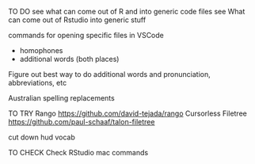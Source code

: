 TO DO
see what can come out of R and into generic code files
see What can come out of Rstudio into generic stuff

commands for opening specific files in VSCode 
- homophones 
- additional words (both places)

Figure out best way to do additional words and pronunciation, abbreviations, etc

Australian spelling replacements 

TO TRY
Rango https://github.com/david-tejada/rango
Cursorless 
Filetree https://github.com/paul-schaaf/talon-filetree

cut down hud vocab


TO CHECK
Check RStudio mac commands